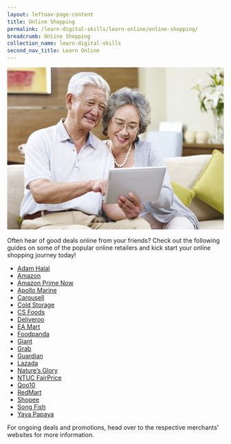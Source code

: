 ```yaml
---
layout: leftnav-page-content
title: Online Shopping
permalink: /learn-digital-skills/learn-online/online-shopping/
breadcrumb: Online Shopping
collection_name: learn-digital-skills
second_nav_title: Learn Online
---
```

![1](/images/learn-online/online-shopping.jpg)

Often hear of good deals online from your friends? Check out the following guides on some of the popular online retailers and kick start your online shopping journey today! <br>

* <a href="https://adamhalal.sg/pages/how-it-works" target="_blank">Adam Halal</a>
* <a href="https://www.amazon.sg/godigital/" target="_blank">Amazon</a>
* <a href="https://www.amazon.sg/useprimenow/" target="_blank">Amazon Prime Now</a>
* <a href="https://apollomarine.com.sg" target="_blank">Apollo Marine</a>
* <a href="https://support.carousell.com/hc/en-us/articles/360046091073/" target="_blank">Carousell</a>
* <a href="https://www.coldstorage.com.sg/stay-healthy-go-digital" target="_blank">Cold Storage</a>
* <a href="https://csfoods.sg/shop/index.php?route=information/faq" target="_blank">CS Foods</a>
* <a href="https://foodscene.deliveroo.com.sg/promotions/deliveroo-step-by-step-guide.html" target="_blank">Deliveroo</a>
* <a href="https://www.eamart.com/help-centre" target="_blank">EA Mart</a>
* <a href="https://www.foodpanda.sg/contents/coronavirus-covid-19/" target="_blank">Foodpanda</a>
* <a href="https://www.giant.sg/stay-healthy-go-digital" target="_blank">Giant</a>
* <a href="https://www.grab.com/sg/stayhealthygodigital/" target="_blank">Grab</a>
* <a href="https://www.guardian.com.sg/stay-healthy-go-digital?utm_source=imda&utm_medium=referral&utm_campaign=stayhealthygodigital" target="_blank">Guardian</a>
* <a href="https://pages.lazada.sg/wow/camp/lazada/dailycampaign/sg/campaign/start-shopping-on-lazada?hybrid=1/" target="_blank">Lazada</a>
* <a href="https://www.natures-glory.com/" target="_blank">Nature’s Glory</a>
* <a href="https://www.fairprice.com.sg/promo/stay-healthy-go-digital/" target="_blank">NTUC FairPrice</a>
* <a href="https://special.qoo10.sg/DynamicAD/8512/" target="_blank">Qoo10</a>
* <a href="https://pages.lazada.sg/wow/i/sg/redmart/startshoppingonredmart?wh_weex=true&wx_navbar_transparent=true/" target="_blank">RedMart</a>
* <a href="https://shopee.sg/m/stay-healthy-go-digital" target="_blank">Shopee</a>
* <a href="https://songfish.com.sg/" target="_blank">Song Fish</a>
* <a href="https://yayapapaya.com.sg/faq/" target="_blank">Yaya Papaya</a>


For ongoing deals and promotions, head over to the respective merchants' websites for more information.
